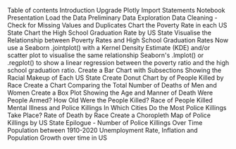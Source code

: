 Table of contents
Introduction
  Upgrade Plotly
  Import Statements
  Notebook Presentation
  Load the Data
Preliminary Data Exploration
  Data Cleaning - Check for Missing Values and Duplicates
Chart the Poverty Rate in each US State
Chart the High School Graduation Rate by US State
Visualise the Relationship between Poverty Rates and High School Graduation Rates
  Now use a Seaborn .jointplot() with a Kernel Density Estimate (KDE) and/or scatter plot to visualise the same relationship
  Seaborn's .lmplot() or .regplot() to show a linear regression between the poverty ratio and the high school graduation ratio.
Create a Bar Chart with Subsections Showing the Racial Makeup of Each US State
  Create Donut Chart by of People Killed by Race
Create a Chart Comparing the Total Number of Deaths of Men and Women
Create a Box Plot Showing the Age and Manner of Death
Were People Armed?
How Old Were the People Killed?
Race of People Killed
Mental Illness and Police Killings
In Which Cities Do the Most Police Killings Take Place?
Rate of Death by Race
Create a Choropleth Map of Police Killings by US State
Epilogue - Number of Police Killings Over Time
  Population between 1910-2020
  Unemployment Rate, Inflation and Population Growth over time in US

